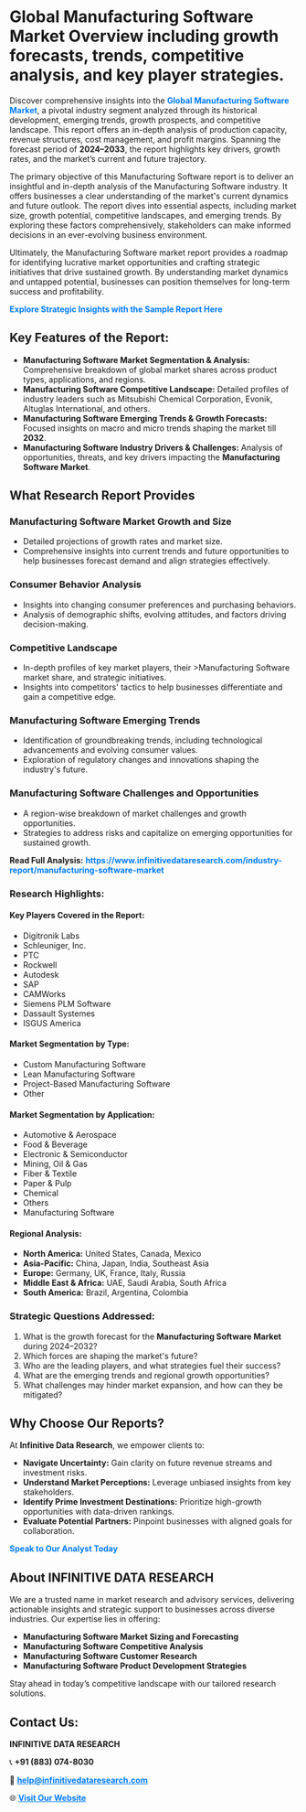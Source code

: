 <h1>Global Manufacturing Software Market Overview including growth forecasts, trends, competitive analysis, and key player strategies.</h1>
<p>
Discover comprehensive insights into the 
<a href="https://www.infinitivedataresearch.com/industry-report/manufacturing-software-market" rel="dofollow" style="color: #007BFF; text-decoration: none;"><strong>Global Manufacturing Software Market</strong></a>, a pivotal industry segment analyzed through its historical development, emerging trends, growth prospects, and competitive landscape. This report offers an in-depth analysis of production capacity, revenue structures, cost management, and profit margins. Spanning the forecast period of <strong>2024–2033</strong>, the report highlights key drivers, growth rates, and the market’s current and future trajectory.
</p>
<p>
The primary objective of this Manufacturing Software report is to deliver an insightful and in-depth analysis of the Manufacturing Software industry. It offers businesses a clear understanding of the market's current dynamics and future outlook. The report dives into essential aspects, including market size, growth potential, competitive landscapes, and emerging trends. By exploring these factors comprehensively, stakeholders can make informed decisions in an ever-evolving business environment.
</p>
<p>
Ultimately, the Manufacturing Software market report provides a roadmap for identifying lucrative market opportunities and crafting strategic initiatives that drive sustained growth. By understanding market dynamics and untapped potential, businesses can position themselves for long-term success and profitability.
</p>
<p>
<a href="https://www.infinitivedataresearch.com/request-sample/reportId=103022" style="color: #007BFF; text-decoration: none;"><strong>Explore Strategic Insights with the Sample Report Here</strong></a>
</p>

<h2>Key Features of the Report:</h2>
<ul>
<li><strong>Manufacturing Software Market Segmentation & Analysis:</strong> Comprehensive breakdown of global market shares across product types, applications, and regions.</li>
<li><strong>Manufacturing Software Competitive Landscape:</strong> Detailed profiles of industry leaders such as Mitsubishi Chemical Corporation, Evonik, Altuglas International, and others.</li>
<li><strong>Manufacturing Software Emerging Trends & Growth Forecasts:</strong> Focused insights on macro and micro trends shaping the market till <strong>2032</strong>.</li>
<li><strong>Manufacturing Software Industry Drivers & Challenges:</strong> Analysis of opportunities, threats, and key drivers impacting the <strong>Manufacturing Software Market</strong>.</li>
</ul>

<h2>What Research Report Provides</h2>
<h3>Manufacturing Software Market Growth and Size</h3>
<ul>
<li>Detailed projections of growth rates and market size.</li>
<li>Comprehensive insights into current trends and future opportunities to help businesses forecast demand and align strategies effectively.</li>
</ul>

<h3>Consumer Behavior Analysis</h3>
<ul>
<li>Insights into changing consumer preferences and purchasing behaviors.</li>
<li>Analysis of demographic shifts, evolving attitudes, and factors driving decision-making.</li>
</ul>

<h3>Competitive Landscape</h3>
<ul>
<li>In-depth profiles of key market players, their >Manufacturing Software market share, and strategic initiatives.</li>
<li>Insights into competitors' tactics to help businesses differentiate and gain a competitive edge.</li>
</ul>

<h3>Manufacturing Software Emerging Trends</h3>
<ul>
<li>Identification of groundbreaking trends, including technological advancements and evolving consumer values.</li>
<li>Exploration of regulatory changes and innovations shaping the industry's future.</li>
</ul>

<h3>Manufacturing Software Challenges and Opportunities</h3>
<ul>
<li>A region-wise breakdown of market challenges and growth opportunities.</li>
<li>Strategies to address risks and capitalize on emerging opportunities for sustained growth.</li>
</ul>
<p><strong>Read Full Analysis:</strong> <a href="https://www.infinitivedataresearch.com/industry-report/manufacturing-software-market" rel="dofollow" style="color: #007BFF; text-decoration: none;"><strong>https://www.infinitivedataresearch.com/industry-report/manufacturing-software-market</strong></a></p>
<h3>Research Highlights:</h3>
<h4>Key Players Covered in the Report:</h4>
<ul><li>Digitronik Labs</li><li>Schleuniger, Inc.</li><li>PTC</li><li>Rockwell</li><li>Autodesk</li><li>SAP</li><li>CAMWorks</li><li>Siemens PLM Software</li><li>Dassault Systemes</li><li>ISGUS America</li></ul>
<h4>Market Segmentation by Type:</h4>
<ul><li>Custom Manufacturing Software</li><li>Lean Manufacturing Software</li><li>Project-Based Manufacturing Software</li><li>Other</li></ul>
<h4>Market Segmentation by Application:</h4>
<ul><li>Automotive &amp; Aerospace</li><li>Food &amp; Beverage</li><li>Electronic &amp; Semiconductor</li><li>Mining, Oil &amp; Gas</li><li>Fiber &amp; Textile</li><li>Paper &amp; Pulp</li><li>Chemical</li><li>Others</li><li>Manufacturing Software</li></ul>

<h4>Regional Analysis:</h4>
<ul>
<li><strong>North America:</strong> United States, Canada, Mexico</li>
<li><strong>Asia-Pacific:</strong> China, Japan, India, Southeast Asia</li>
<li><strong>Europe:</strong> Germany, UK, France, Italy, Russia</li>
<li><strong>Middle East & Africa:</strong> UAE, Saudi Arabia, South Africa</li>
<li><strong>South America:</strong> Brazil, Argentina, Colombia</li>
</ul>

<h3>Strategic Questions Addressed:</h3>
<ol>
<li>What is the growth forecast for the <strong>Manufacturing Software Market</strong> during 2024–2032?</li>
<li>Which forces are shaping the market's future?</li>
<li>Who are the leading players, and what strategies fuel their success?</li>
<li>What are the emerging trends and regional growth opportunities?</li>
<li>What challenges may hinder market expansion, and how can they be mitigated?</li>
</ol>

<h2>Why Choose Our Reports?</h2>
<p>At <strong>Infinitive Data Research</strong>, we empower clients to:</p>
<ul>
<li><strong>Navigate Uncertainty:</strong> Gain clarity on future revenue streams and investment risks.</li>
<li><strong>Understand Market Perceptions:</strong> Leverage unbiased insights from key stakeholders.</li>
<li><strong>Identify Prime Investment Destinations:</strong> Prioritize high-growth opportunities with data-driven rankings.</li>
<li><strong>Evaluate Potential Partners:</strong> Pinpoint businesses with aligned goals for collaboration.</li>
</ul>
<p><a href="https://www.infinitivedataresearch.com/industry-report/manufacturing-software-market" rel="dofollow" style="color: #007BFF; text-decoration: none;"><strong>Speak to Our Analyst Today</strong></a></p>

<h2>About INFINITIVE DATA RESEARCH</h2>
<p>We are a trusted name in market research and advisory services, delivering actionable insights and strategic support to businesses across diverse industries. Our expertise lies in offering:</p>
<ul>
<li><strong>Manufacturing Software Market Sizing and Forecasting</strong></li>
<li><strong>Manufacturing Software Competitive Analysis</strong></li>
<li><strong>Manufacturing Software Customer Research</strong></li>
<li><strong>Manufacturing Software Product Development Strategies</strong></li>
</ul>
<p>Stay ahead in today’s competitive landscape with our tailored research solutions.</p>

<h2>Contact Us:</h2>
<p><strong>INFINITIVE DATA RESEARCH</strong></p>
<p>📞 <strong>+91 (883) 074-8030</strong></p>
<p>📧 <strong><a href="mailto:help@infinitivedataresearch.com" style="color: #007BFF;">help@infinitivedataresearch.com</a></strong></p>
<p>🌐 <strong><a href="https://www.infinitivedataresearch.com" rel="dofollow" style="color: #007BFF;">Visit Our Website</a></strong></p>